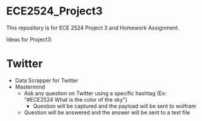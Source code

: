 # ECE2524_Project3
This repository is for ECE 2524 Project 3 and Homework Assignment.

Ideas for Project3:

# Twitter
- Data Scrapper for Twitter
- Mastermind
  - Ask any question on Twitter using a specific hashtag (Ex: "#ECE2524 What is the color of the sky")
    - Question will be captured and the payload will be sent to wolfram
  - Question will be answered and the answer will be sent to a text file
 
